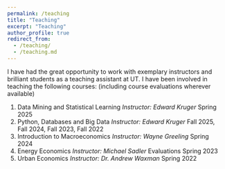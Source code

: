```yaml
---
permalink: /teaching
title: "Teaching"
excerpt: "Teaching"
author_profile: true
redirect_from: 
  - /teaching/
  - /teaching.md
---
```


I have had the great opportunity to work with exemplary instructors and brilliant students as a teaching assistant at UT. I have been involved in teaching the following courses: (including course evaluations wherever available)

1. Data Mining and Statistical Learning *Instructor: Edward Kruger* Spring 2025 
2. Python, Databases and Big Data *Instructor: Edward Kruger* Fall 2025, Fall 2024, Fall 2023, Fall 2022 
3. Introduction to Macroeconomics *Instructor: Wayne Greeling* Spring 2024  
4. Energy Economics *Instructor: Michael Sadler* Evaluations Spring 2023
5. Urban Economics *Instructor: Dr. Andrew Waxman* Spring 2022